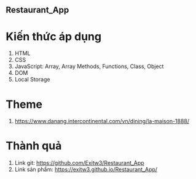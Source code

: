 ## Restaurant_App
# Kiến thức áp dụng
1. HTML
2. CSS
3. JavaScript: Array, Array Methods, Functions, Class, Object
4. DOM
5. Local Storage
# Theme
1. https://www.danang.intercontinental.com/vn/dining/la-maison-1888/
# Thành quả
1. Link git: https://github.com/Exitw3/Restaurant_App
2. Link sản phẩm: https://exitw3.github.io/Restaurant_App/
